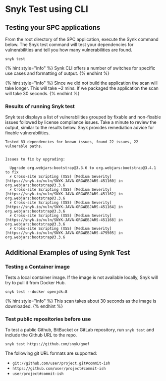 # Snyk Test using CLI

## Testing your SPC applications

From the root directory of the SPC application,  execute the Synk command below. The Snyk test command will test your dependencies for vulnerabilities and tell you how many vulnerabilities are found.

```text
snyk test 
```

{% hint style="info" %}
Synk CLI offers a number of switches for specific use cases and formatting of output.
{% endhint %}

{% hint style="info" %}
Since we did not build the application the scan will take longer. This will take ~2 mins. If we packaged the application the scan will take 30 seconds. 
{% endhint %}

### Results of running Snyk test

Snyk test displays a list of vulnerabilities grouped by fixable and non-fixable issues followed by license compliance issues. Take a minute to review the output, similar to the results below. Snyk provides remediation advice for fixable vulnerabilities.

```text
Tested 83 dependencies for known issues, found 22 issues, 22 vulnerable paths.


Issues to fix by upgrading:

  Upgrade org.webjars:bootstrap@3.3.6 to org.webjars:bootstrap@3.4.1 to fix
  ✗ Cross-site Scripting (XSS) [Medium Severity][https://snyk.io/vuln/SNYK-JAVA-ORGWEBJARS-451160] in org.webjars:bootstrap@3.3.6
  ✗ Cross-site Scripting (XSS) [Medium Severity][https://snyk.io/vuln/SNYK-JAVA-ORGWEBJARS-451162] in org.webjars:bootstrap@3.3.6
  ✗ Cross-site Scripting (XSS) [Medium Severity][https://snyk.io/vuln/SNYK-JAVA-ORGWEBJARS-451164] in org.webjars:bootstrap@3.3.6
  ✗ Cross-site Scripting (XSS) [Medium Severity][https://snyk.io/vuln/SNYK-JAVA-ORGWEBJARS-451168] in org.webjars:bootstrap@3.3.6
  ✗ Cross-site Scripting (XSS) [Medium Severity][https://snyk.io/vuln/SNYK-JAVA-ORGWEBJARS-479505] in org.webjars:bootstrap@3.3.6
```

## Additional Examples of using Synk Test

### Testing a Container image

Tests a local container image. If the image is not available locally, Snyk will try to pull it from Docker Hub.

```text
snyk test --docker openjdk:8
```

{% hint style="info" %}
This scan takes about 30 seconds as the image is downloaded.
{% endhint %}

### Test public repositories before use

To test a public Github, BitBucket or GitLab repository, run `snyk test` and include the Github URL to the repo.

```text
snyk test https://github.com/snyk/goof
```

The following git URL formats are supported:

* `git://github.com/user/project.git#commit-ish`
* `https://github.com/user/project#commit-ish`
* `user/project#commit-ish`

